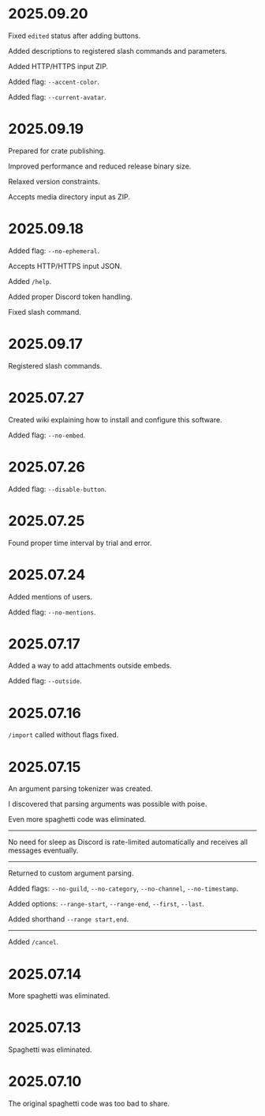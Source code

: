 # 2025.09.20

Fixed `edited` status after adding buttons.

Added descriptions to registered slash commands and parameters.

Added HTTP/HTTPS input ZIP.

Added flag: `--accent-color`.

Added flag: `--current-avatar`.

# 2025.09.19

Prepared for crate publishing.

Improved performance and reduced release binary size.

Relaxed version constraints.

Accepts media directory input as ZIP.

# 2025.09.18

Added flag: `--no-ephemeral`.

Accepts HTTP/HTTPS input JSON.

Added `/help`.

Added proper Discord token handling.

Fixed slash command.

# 2025.09.17

Registered slash commands.

# 2025.07.27

Created wiki explaining how to install and configure this software.

Added flag: `--no-embed`.

# 2025.07.26

Added flag: `--disable-button`.

# 2025.07.25

Found proper time interval by trial and error.

# 2025.07.24

Added mentions of users.

Added flag: `--no-mentions`.

# 2025.07.17

Added a way to add attachments outside embeds.

Added flag: `--outside`.

# 2025.07.16

`/import` called without flags fixed.

# 2025.07.15

An argument parsing tokenizer was created.

I discovered that parsing arguments was possible with poise.

Even more spaghetti code was eliminated.

---

No need for sleep as Discord is rate-limited automatically and receives all messages eventually.

---

Returned to custom argument parsing.

Added flags: `--no-guild`, `--no-category`, `--no-channel`, `--no-timestamp`.

Added options: `--range-start`, `--range-end`, `--first`, `--last`.

Added shorthand `--range start,end`.

---

Added `/cancel`.

# 2025.07.14

More spaghetti was eliminated.

# 2025.07.13

Spaghetti was eliminated.

# 2025.07.10

The original spaghetti code was too bad to share.